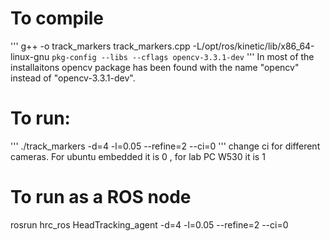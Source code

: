 # To compile
'''
g++ -o track_markers track_markers.cpp -L/opt/ros/kinetic/lib/x86_64-linux-gnu `pkg-config --libs --cflags opencv-3.3.1-dev`
'''
In most of the installaitons opencv package has been found with the name "opencv" instead of "opencv-3.3.1-dev". 

# To run:
'''
./track_markers -d=4 -l=0.05 --refine=2 --ci=0
'''
change ci for different cameras. For ubuntu embedded it is 0 , for lab PC W530 it is 1 

# To run as a ROS node 
rosrun hrc_ros HeadTracking_agent -d=4 -l=0.05 --refine=2 --ci=0

